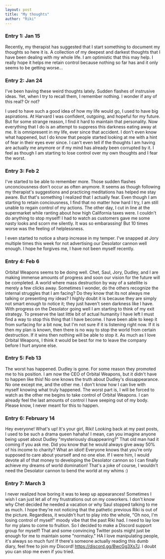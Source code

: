 ```yaml
---
layout: post
title: "My thoughts"
author: "Riki"
---
```


### Entry 1: Jan 15

Recently, my therapist has suggested that I start something to document my thoughts so here it is. A collection of my deepest and darkest thoughts that I have been dealing with my whole life. I am optimistic that this may help. I really hope it helps me retain control because nothing so far has and it only seems to be getting worse... 

### Entry 2: Jan 24

I've been having these weird thoughts lately. Sudden flashes of instrusive ideas. Yet, when I try to recall them, I remember nothing. I wonder if any of this real? Or not? 

I used to have such a good idea of how my life would go, I used to have big aspirations. At Harvard I was confident, outgoing, and hopeful for my future. But for some strange reason, I find it hard to maintain that personality. Now everything that I do is an attempt to suppress this darkness eating away at me. It is omnipresent in my life, ever since that accident. I don't even know what happened, but I do know that people started looking at me with a hint of fear in their eyes ever since. 
I can't even tell if the thoughts I am having are actually me anymore or if my mind has already been corrupted by it. I feel as though I am starting to lose control over my own thoughts and I fear the worst.

### Entry 3: Feb 2

I've started to be able to remember more. Those sudden flashes unconciousness don't occur as often anymore. It seems as though following my therapist's suggestions and practicing meditations has helped me stay aware. But that's something I realized that I actually fear.
Even though I am starting to retain conciousness, I find that no matter how hard I try, I am still unable to regain control of my actions. The other day, I cut in line at the supermarket while ranting about how high California taxes were. I couldn't do anything to stop myself! I had to watch as customers gave me some nasty looks and scorn me silently. It was so embarassing! But 10 times worse was the feeling of helplessness.

I even started to notice a sharp increase in my temper. I've snapped at Jory multiple times this week for not advertising our Desolator cannon well enough. I hope he forgives me, I have not been myself recently.

### Entry 4:  Feb 6

Orbital Weapons seems to be doing well. Chet, Saul, Jory, Dudley, and I are making immense amounts of progress and soon our vision for the future will be completed. A world where mass destruction by way of a satellite is merely a few clicks away. Sometimes I wonder, do the others recognize the internal struggles that I am facing? Do they know that its not always me talking or presenting my ideas? I highly doubt it is because they are simply not smart enough to notice it; they just haven't seen darkness like I have. With progress on the Desolator going well I am starting to think of my exit strategy. To preserve the last little bit of actual humanity I have left I must find a way to stop this thing that I have become. I have been able to keep it from surfacing for a bit now, but I'm not sure if it is listening right now. If it is then my plan is known, then there is no way to stop the world from certain destruction. If it wins then nothing will be able to stop it. As much as I love Orbital Weapons, I think it would be best for me to leave the company before I hurt anyone else.

### Entry 5: Feb 13

The worst has happened. Dudley is gone. For some reason they promoted me to his position. I am now the CEO of Orbital Weapons, but it didn't have to happen like this! No one knows the truth about Dudley's dissappearance. No one except me, and the other me. I don't know how I can live with myself knowing what truly happened. The worst part is, I will be forced to watch as the other me begins to take control of Orbital Weapons. I can already feel the last amounts of control I have seeping out of my body. Please know, I never meant for this to happen.

### Entry 6: February 14

Hey everyone! What's up! It's your girl, Riki! Looking back at my past posts, I used to be such a drama queen hahaha! I mean, can you imagine anyone being upset about Dudley "mysteriously disappearing?" That old man had it coming if you ask me. Did you know that he would always give away 50% of his income to charity? What an idiot! Everyone knows that you're only supposed to care about yourself and no one else. If I were him, I would devote all of that money to developing the Desolator cannon so I can finally achieve my dreams of world domination! That's a joke of course, I wouldn't need the Desolator cannon to bend the world at my whims :)

### Entry 7: March 3

I never realized how boring it was to keep up appearances! Sometimes I wish I can just let all of my frustrations out on my coworkers. I don't know why Chet decided he needed a vacation or why Saul stopped talking to me as much. I hope they're not noticing that the pathetic previous Riki is out of the picture. Regardless, it wouldn't hurt to play into the whole, "Oh noo, I'm losing control of myself" moody vibe that the past Riki had. I need to lay low for my plans to come to fruition. So I decided to make a Discord support group for myself! That and some convincing Twitter posts might just be enough for me to maintain some "normalcy." HA I love manipulating people, it's always so much fun!
If there's someone actually reading this dumb diary, feel free to join my Discord! https://discord.gg/BwcGg3Xs7J. I doubt you can stop me even if you tried.

